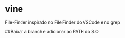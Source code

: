 # vine
File-Finder inspirado no File Finder do VSCode e no grep


##Baixar a branch e adicionar ao PATH do S.O
